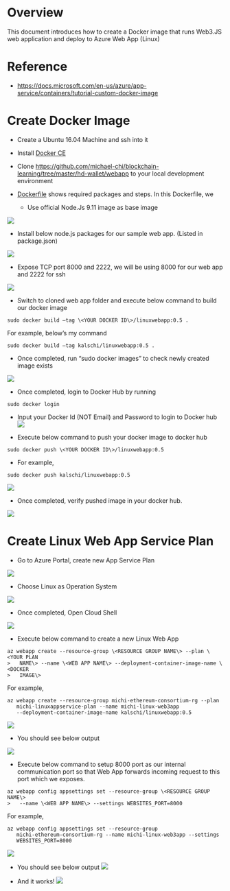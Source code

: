 Overview
========

This document introduces how to create a Docker image that runs Web3.JS web
application and deploy to Azure Web App (Linux)

Reference
=========

-   <https://docs.microsoft.com/en-us/azure/app-service/containers/tutorial-custom-docker-image>

Create Docker Image
===================

-   Create a Ubuntu 16.04 Machine and ssh into it

-   Install [Docker
    CE](https://www.digitalocean.com/community/tutorials/how-to-install-and-use-docker-on-ubuntu-16-04)

-   Clone
    <https://github.com/michael-chi/blockchain-learning/tree/master/hd-wallet/webapp>
    to your local development environment

-   [Dockerfile](https://github.com/michael-chi/blockchain-learning/blob/master/hd-wallet/webapp/Dockerfile)
    shows required packages and steps. In this Dockerfile, we

    -   Use official Node.Js 9.11 image as base image

![](media/8019a41e9ce571b369ae289d4780551c.png)

-   Install below node.js packages for our sample web app. (Listed in
    package.json)

![](media/a7931000885f395eb33b11f6f9a0c541.png)

-   Expose TCP port 8000 and 2222, we will be using 8000 for our web app and
    2222 for ssh

![](media/e050423e4d96b40cdad837f52ad48131.png)

-   Switch to cloned web app folder and execute below command to build our
    docker image

```
sudo docker build –tag \<YOUR DOCKER ID\>/linuxwebapp:0.5 .
```
For example, below’s my command
```
sudo docker build –tag kalschi/linuxwebapp:0.5 .
```
-   Once completed, run “sudo docker images” to check newly created image exists

![](media/a5ad9c64eb1ddfe91302d8af9141c789.png)

-   Once completed, login to Docker Hub by running
```
sudo docker login
```
-   Input your Docker Id (NOT Email) and Password to login to Docker hub
![](media/c7ec4db5425737d2bff6e15fe42b6d67.png)

-   Execute below command to push your docker image to docker hub

```
sudo docker push \<YOUR DOCKER ID\>/linuxwebapp:0.5
```
- For example,

```
sudo docker push kalschi/linuxwebapp:0.5
```
![](media/0225be865af2629ca32e23d56913944e.png)

-   Once completed, verify pushed image in your docker hub.

![](media/b9e06a41f5769dcfe2974b8e614323cb.png)

Create Linux Web App Service Plan
=================================

-   Go to Azure Portal, create new App Service Plan

![](media/85e381714f83640b9abdcc1d0faf0cb1.png)

-   Choose Linux as Operation System

![](media/22c07b0a27ff148c802ac67f5667b988.png)

-   Once completed, Open Cloud Shell

![](media/3b0e219226efbf96330976201feea76a.png)

-   Execute below command to create a new Linux Web App

```
az webapp create --resource-group \<RESOURCE GROUP NAME\> --plan \<YOUR PLAN
>   NAME\> --name \<WEB APP NAME\> --deployment-container-image-name \<DOCKER
>   IMAGE\>
```
For example,
```
az webapp create --resource-group michi-ethereum-consortium-rg --plan
   michi-linuxappservice-plan --name michi-linux-web3app
   --deployment-container-image-name kalschi/linuxwebapp:0.5
```
![](media/9b248b90bee7182db0b5175e3ef65877.png)

-   You should see below output

![](media/28f5d36e8329041d4e4043f86adbcd2f.png)

-   Execute below command to setup 8000 port as our internal communication port
    so that Web App forwards incoming request to this port which we exposes.
```
az webapp config appsettings set --resource-group \<RESOURCE GROUP NAME\>
>   --name \<WEB APP NAME\> --settings WEBSITES_PORT=8000
```
For example,
```
az webapp config appsettings set --resource-group
   michi-ethereum-consortium-rg --name michi-linux-web3app --settings
   WEBSITES_PORT=8000
```
![](media/2d545c5aaa093394efa25c05601fc016.png)

-   You should see below output
![](media/1516ee41603492b8d1b2aa1345224d9e.png)

-   And it works!
![](media/e5ede9c77413b31aca859b6184ae6c03.png)
